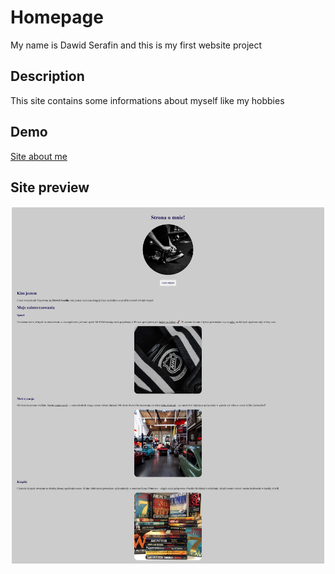 # Homepage
My name is Dawid Serafin and this is my first website project
## Description
This site contains some informations about myself like my hobbies
## Demo
[Site about me](https://piastq.github.io/Homepage/)
## Site preview
![Site screen](https://raw.githubusercontent.com/PIASTq/Homepage/main/img/site-screen.png)
